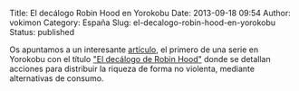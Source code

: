 Title: El decálogo Robin Hood en Yorokobu
Date: 2013-09-18 09:54
Author: vokimon
Category: España
Slug: el-decalogo-robin-hood-en-yorokobu
Status: published

Os apuntamos a un interesante [artículo](http://www.yorokobu.es/decalogo-robin-hood-1/), el primero de una serie en Yorokobu con el título ["El decálogo de Robin Hood"](http://www.yorokobu.es/decalogo-robin-hood-1/) donde se detallan acciones para distribuir la riqueza de forma no violenta, mediante alternativas de consumo.
